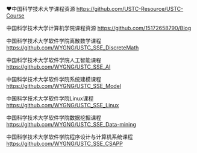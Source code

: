 ❤️中国科学技术大学课程资源  https://github.com/USTC-Resource/USTC-Course

中国科学技术大学计算机学院课程资源  https://github.com/15172658790/Blog

中国科学技术大学软件学院离散数学课程 https://github.com/WYGNG/USTC_SSE_DiscreteMath

中国科学技术大学软件学院人工智能课程  https://github.com/WYGNG/USTC_SSE_AI

中国科学技术大学软件学院系统建模课程 https://github.com/WYGNG/USTC_SSE_Model

中国科学技术大学软件学院Linux课程 https://github.com/WYGNG/USTC_SSE_Linux

中国科学技术大学软件学院数据挖掘课程  https://github.com/WYGNG/USTC_SSE_Data-mining

中国科学技术大学软件学院程序设计与计算机系统课程  https://github.com/WYGNG/USTC_SSE_CSAPP
